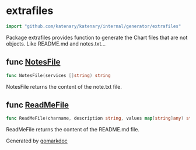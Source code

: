 <!-- Code generated by gomarkdoc. DO NOT EDIT -->

# extrafiles

```go
import "github.com/katenary/katenary/internal/generator/extrafiles"
```

Package extrafiles provides function to generate the Chart files that are not objects. Like README.md and notes.txt...

## func [NotesFile](<https://github.com/katenary/katenary/blob/master/internal/generator/extrafiles/notes.go#L13>)

```go
func NotesFile(services []string) string
```

NotesFile returns the content of the note.txt file.

<a name="ReadMeFile"></a>
## func [ReadMeFile](<https://github.com/katenary/katenary/blob/master/internal/generator/extrafiles/readme.go#L46>)

```go
func ReadMeFile(charname, description string, values map[string]any) string
```

ReadMeFile returns the content of the README.md file.

Generated by [gomarkdoc](<https://github.com/princjef/gomarkdoc>)
